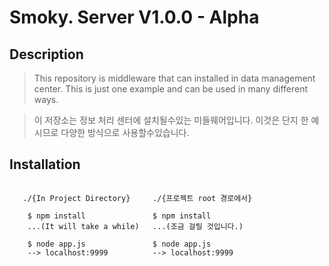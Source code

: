 Smoky. Server V1.0.0 - Alpha
===============================


Description
-----------

>This repository is middleware that can installed in data management center. This is just one example and can be used in many different ways.

>이 저장소는 정보 처리 센터에 설치될수있는 미들웨어입니다. 이것은 단지 한 예시므로 다양한 방식으로 사용할수있습니다.

Installation
------------
~~~

   ./{In Project Directory}     ./{프로젝트 root 경로에서}  

    $ npm install               $ npm install
    ...(It will take a while)   ...(조금 걸릴 것입니다.)

    $ node app.js               $ node app.js
    --> localhost:9999          --> localhost:9999

~~~

